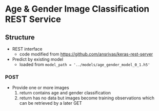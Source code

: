 # Age & Gender Image Classification REST Service

## Structure 

  * REST interface
    * code modified from https://github.com/ansrivas/keras-rest-server
  * Predict by existing model
    * loaded from `model_path = '../models/age_gender_model_0_1.h5'`

### POST

  * Provide one or more images
    1. return contains age and gender classification
    2. return has no data but images become training observations which can be retrieved by a later GET



